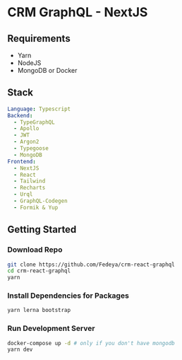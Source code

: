 # CRM GraphQL - NextJS

## Requirements

- Yarn
- NodeJS
- MongoDB or Docker

## Stack

```yml
Language: Typescript
Backend:
  - TypeGraphQL
  - Apollo
  - JWT
  - Argon2
  - Typegoose
  - MongoDB
Frontend:
  - NextJS
  - React
  - Tailwind
  - Recharts
  - Urql
  - GraphQL-Codegen
  - Formik & Yup
```

## Getting Started

### Download Repo

```bash
git clone https://github.com/Fedeya/crm-react-graphql
cd crm-react-graphql
yarn
```

### Install Dependencies for Packages

```bash
yarn lerna bootstrap
```

### Run Development Server

```bash
docker-compose up -d # only if you don't have mongodb
yarn dev
```
